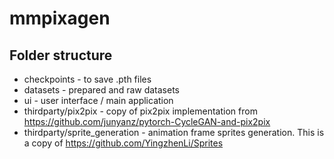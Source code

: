 # mmpixagen

## Folder structure

* checkpoints - to save .pth files
* datasets - prepared and raw datasets
* ui - user interface / main application
* thirdparty/pix2pix - copy of pix2pix implementation from https://github.com/junyanz/pytorch-CycleGAN-and-pix2pix
* thirdparty/sprite_generation - animation frame sprites generation. This is a copy of https://github.com/YingzhenLi/Sprites
